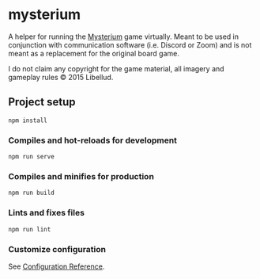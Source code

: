 # mysterium

A helper for running the [Mysterium](https://en.wikipedia.org/wiki/Mysterium_(board_game)) game virtually. Meant to be used in conjunction with communication software (i.e. Discord or Zoom) and is not meant as a replacement for the original board game.

I do not claim any copyright for the game material, all imagery and gameplay rules &copy; 2015 Libellud.

## Project setup
```
npm install
```

### Compiles and hot-reloads for development
```
npm run serve
```

### Compiles and minifies for production
```
npm run build
```

### Lints and fixes files
```
npm run lint
```

### Customize configuration
See [Configuration Reference](https://cli.vuejs.org/config/).
